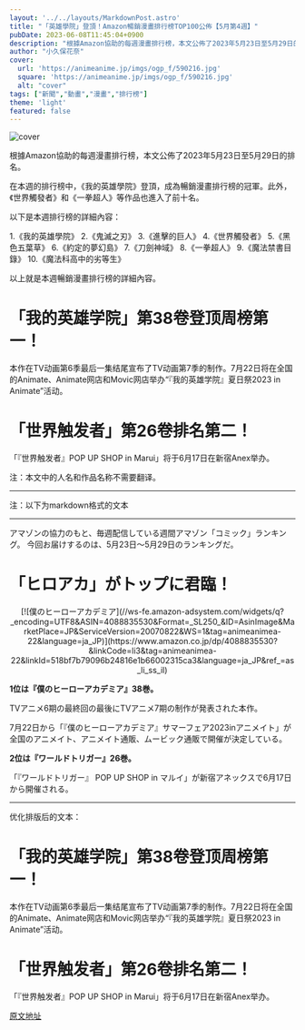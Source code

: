 ```yaml
---
layout: '../../layouts/MarkdownPost.astro'
title: "「英雄學院」登頂！Amazon暢銷漫畫排行榜TOP100公佈【5月第4週】"
pubDate: 2023-06-08T11:45:04+0900
description: "根據Amazon協助的每週漫畫排行榜，本文公佈了2023年5月23日至5月29日的排名。"
author: "小久保花奈"
cover:
  url: 'https://animeanime.jp/imgs/ogp_f/590216.jpg'
  square: 'https://animeanime.jp/imgs/ogp_f/590216.jpg'
  alt: "cover"
tags: ["新聞","動畫","漫畫","排行榜"]
theme: 'light'
featured: false
---
```


![cover](https://animeanime.jp/imgs/ogp_f/590216.jpg)

根據Amazon協助的每週漫畫排行榜，本文公佈了2023年5月23日至5月29日的排名。

在本週的排行榜中，《我的英雄學院》登頂，成為暢銷漫畫排行榜的冠軍。此外，《世界觸發者》和《一拳超人》等作品也進入了前十名。

以下是本週排行榜的詳細內容：

1.《我的英雄學院》
2.《鬼滅之刃》
3.《進擊的巨人》
4.《世界觸發者》
5.《黑色五葉草》
6.《約定的夢幻島》
7.《刀劍神域》
8.《一拳超人》
9.《魔法禁書目錄》
10.《魔法科高中的劣等生》

以上就是本週暢銷漫畫排行榜的詳細內容。

# 「我的英雄学院」第38卷登顶周榜第一！
本作在TV动画第6季最后一集结尾宣布了TV动画第7季的制作。7月22日将在全国的Animate、Animate网店和Movic网店举办“『我的英雄学院』夏日祭2023 in Animate”活动。

# 「世界触发者」第26卷排名第二！
「『世界触发者』POP UP SHOP in Marui」将于6月17日在新宿Anex举办。

注：本文中的人名和作品名称不需要翻译。

---

注：以下为markdown格式的文本

---

アマゾンの協力のもと、毎週配信している週間アマゾン「コミック」ランキング。 今回お届けするのは、5月23日～5月29日のランキングだ。

# 「ヒロアカ」がトップに君臨！ 

<center>[![僕のヒーローアカデミア](//ws-fe.amazon-adsystem.com/widgets/q?_encoding=UTF8&ASIN=4088835530&Format=_SL250_&ID=AsinImage&MarketPlace=JP&ServiceVersion=20070822&WS=1&tag=animeanimea-22&language=ja_JP)](https://www.amazon.co.jp/dp/4088835530?&linkCode=li3&tag=animeanimea-22&linkId=518bf7b79096b24816e1b66002315ca3&language=ja_JP&ref_=as_li_ss_il)<img src="https://ir-jp.amazon-adsystem.com/e/ir?t=animeanimea-22&language=ja_JP&l=li3&o=9&a=4088835530" width="1" height="1" border="0" alt="" style="border:none !important; margin:0px !important;"></center>

**1位は『<span class="underline">僕のヒーローアカデミア</span>』38巻。** 

TVアニメ6期の最終回の最後にTVアニメ7期の制作が発表された本作。 

7月22日から「『僕のヒーローアカデミア』サマーフェア2023inアニメイト」が全国のアニメイト、アニメイト通販、ムービック通販で開催が決定している。 

**2位は『<span class="underline">ワールドトリガー</span>』26巻。** 

「『ワールドトリガー』 POP UP SHOP in マルイ」が新宿アネックスで6月17日から開催される。

---

优化排版后的文本：

# 「我的英雄学院」第38卷登顶周榜第一！

本作在TV动画第6季最后一集结尾宣布了TV动画第7季的制作。7月22日将在全国的Animate、Animate网店和Movic网店举办“『我的英雄学院』夏日祭2023 in Animate”活动。

# 「世界触发者」第26卷排名第二！

「『世界触发者』POP UP SHOP in Marui」将于6月17日在新宿Anex举办。
 

  [原文地址](https://animeanime.jp/article/2023/06/08/77803.html)